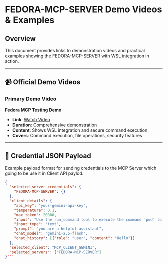 # FEDORA-MCP-SERVER Demo Videos & Examples

## Overview
This document provides links to demonstration videos and practical examples showing the FEDORA-MCP-SERVER with WSL integration in action.

---

## 📹 Official Demo Videos

### Primary Demo Video
**Fedora MCP Testing Demo**
- **Link**: [Watch Video](https://drive.google.com/file/d/1NY8UmxiFUwPWYSJhvXhD56dYRLAA-CGr/view?usp=sharing)
- **Duration**: Comprehensive demonstration
- **Content**: Shows WSL integration and secure command execution
- **Covers**: Command execution, file operations, security features

---
## 🔐 Credential JSON Payload
Example payload format for sending credentials to the MCP Server which going to be use it in Client API paylod:
```json
{
  "selected_server_credentials": {
    "FEDORA-MCP-SERVER": {}
  },
  "client_details": {
    "api_key": "your-gemini-api-key",
    "temperature": 0.1,
    "max_token": 20000,
    "input": "Use the run_command tool to execute the command 'pwd' to show current directory",
    "input_type": "text",
    "prompt": "you are a helpful assistant",
    "chat_model": "gemini-2.5-flash",
    "chat_history": [{"role": "user", "content": "Hello"}]
  },
  "selected_client": "MCP_CLIENT_GEMINI",
  "selected_servers": ["FEDORA-MCP-SERVER"]
}```